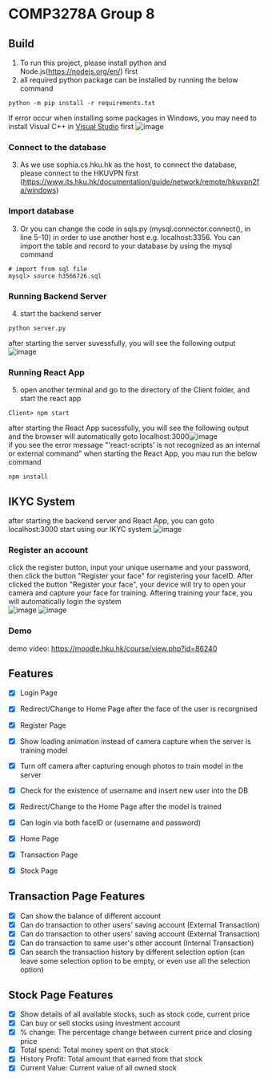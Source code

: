 # COMP3278A Group 8

## Build
1. To run this project, please install python and Node.js(https://nodejs.org/en/) first
2. all required python package can be installed by running the below command
```
python -m pip install -r requirements.txt
```
If error occur when installing some packages in Windows, you may need to install Visual C++ in [Visual Studio](https://visualstudio.microsoft.com/) first
![image](https://user-images.githubusercontent.com/61381909/142033158-60c785f4-184b-4de6-b582-78f0f8b8df4d.png)
### Connect to the database
3. As we use sophia.cs.hku.hk as the host, to connect the database, please connect to the HKUVPN first (https://www.its.hku.hk/documentation/guide/network/remote/hkuvpn2fa/windows)
### Import database
3. Or you can change the code in sqls.py (mysql.connector.connect(), in line 5-10) in order to use another host e.g. localhost:3356. You can import the table and record to your database by using the mysql command
```
# import from sql file
mysql> source h3566726.sql
```
### Running Backend Server
4. start the backend server
``` 
python server.py
```
after starting the server suvessfully, you will see the following output
![image](https://user-images.githubusercontent.com/62173795/142026369-90dc7f6c-53cc-4103-96b0-8cb55fc2191f.png)
### Running React App
5. open another terminal and go to the directory of the Client folder, and start the react app
```
Client> npm start
```
after starting the React App sucessfully, you will see the following output and the browser will automatically goto localhost:3000![image](https://user-images.githubusercontent.com/62173795/142026839-01d50af4-8472-4df0-aa53-34b894bf583f.png)<br>
if you see the error message "'react-scripts' is not recognized as an internal or external command" when starting the React App, you mau run the below command
```
npm install
```
## IKYC System
after starting the backend server and React App, you can goto localhost:3000 start using our IKYC system
![image](https://user-images.githubusercontent.com/62173795/142028359-28befa67-499f-4b4f-99b3-e07c229bfb5b.png)
### Register an account
click the register button, input your unique username and your password, then click the button "Register your face" for registering your faceID. After clicked the button "Register your face", your device will try to open your camera and capture your face for training. Aftering training your face, you will automatically login the system<br>
![image](https://user-images.githubusercontent.com/62173795/142029999-c8ad6156-15e4-4759-9fa0-a0aeb0ebf706.png) ![image](https://user-images.githubusercontent.com/62173795/142030205-4842a44e-1d4a-47a3-b832-516a994a9e13.png)
### Demo
demo video:
https://moodle.hku.hk/course/view.php?id=86240

## Features
- [x] Login Page
- [x] Redirect/Change to Home Page after the face of the user is recorgnised
- [x] Register Page
- [x] Show loading animation instead of camera capture when the server is training model
- [x] Turn off camera after capturing enough photos to train model in the server
- [x] Check for the existence of username and insert new user into the DB
- [x] Redirect/Change to the Home Page after the model is trained
- [X] Can login via both faceID or (username and password)
- [x] Home Page
- [x] Transaction Page
- [x] Stock Page



## Transaction Page Features
- [X] Can show the balance of different account
- [X] Can do transaction to other users' saving account (External Transaction)
- [X] Can do transaction to other users' saving account (External Transaction)
- [X] Can do transaction to same user's other account (Internal Transaction)
- [X] Can search the transaction history by different selection option (can leave some selection option to be empty, or even use all the selection option)

## Stock Page Features
- [x] Show details of all available stocks, such as stock code, current price
- [x] Can buy or sell stocks using investment account
- [x] % change: The percentage change between current price and closing price
- [x] Total spend: Total money spent on that stock
- [X] History Profit: Total amount that earned from that stock
- [X] Current Value: Current value of all owned stock
